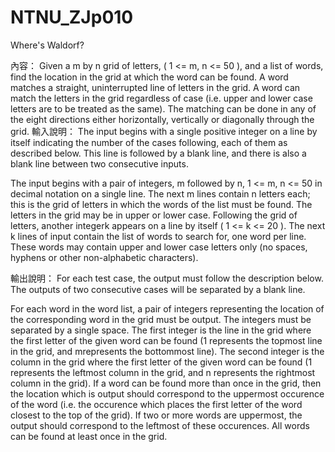 NTNU_ZJp010
===========

Where's Waldorf?


內容： 
Given a m by n grid of letters, ( 1 <= m, n <= 50 ), and a list of words, find the location in the grid at which the word can be found. A word matches a straight, uninterrupted line of letters in the grid. A word can match the letters in the grid regardless of case (i.e. upper and lower case letters are to be treated as the same). The matching can be done in any of the eight directions either horizontally, vertically or diagonally through the grid.
輸入說明：
The input begins with a single positive integer on a line by itself indicating the number of the cases following, each of them as described below. This line is followed by a blank line, and there is also a blank line between two consecutive inputs.
 

The input begins with a pair of integers, m followed by n, 1 <= m, n <= 50 in decimal notation on a single line. The next m lines contain n letters each; this is the grid of letters in which the words of the list must be found. The letters in the grid may be in upper or lower case. Following the grid of letters, another integerk appears on a line by itself ( 1 <= k <= 20 ). The next k lines of input contain the list of words to search for, one word per line. These words may contain upper and lower case letters only (no spaces, hyphens or other non-alphabetic characters).

輸出說明：
For each test case, the output must follow the description below. The outputs of two consecutive cases will be separated by a blank line.
 

For each word in the word list, a pair of integers representing the location of the corresponding word in the grid must be output. The integers must be separated by a single space. The first integer is the line in the grid where the first letter of the given word can be found (1 represents the topmost line in the grid, and mrepresents the bottommost line). The second integer is the column in the grid where the first letter of the given word can be found (1 represents the leftmost column in the grid, and n represents the rightmost column in the grid). If a word can be found more than once in the grid, then the location which is output should correspond to the uppermost occurence of the word (i.e. the occurence which places the first letter of the word closest to the top of the grid). If two or more words are uppermost, the output should correspond to the leftmost of these occurences. All words can be found at least once in the grid.
